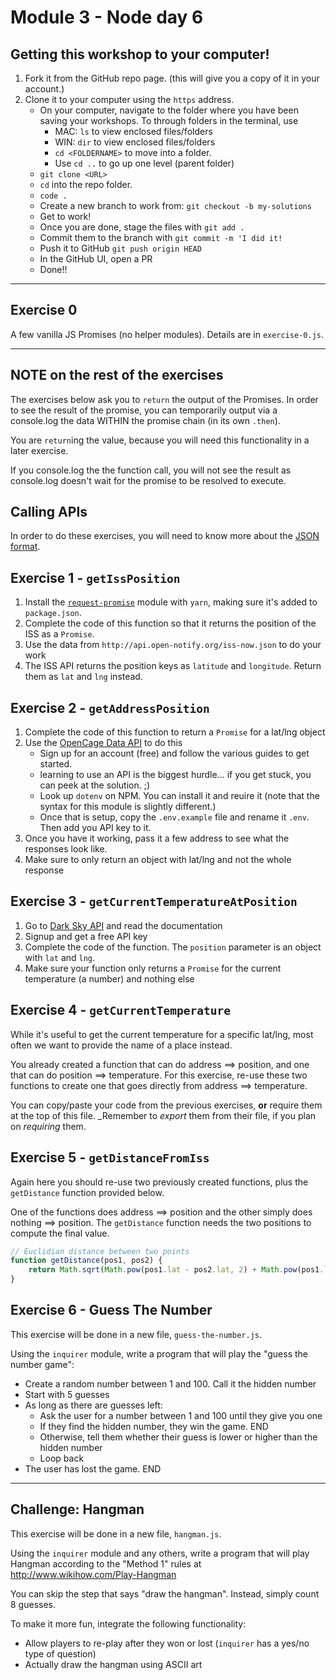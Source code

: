 # Module 3 - Node day 6

## Getting this workshop to your computer!

1. Fork it from the GitHub repo page. (this will give you a copy of it in your account.)
2. Clone it to your computer using the `https` address.
    - On your computer, navigate to the folder where you have been saving your workshops. To through folders in the terminal, use
        - MAC: `ls` to view enclosed files/folders
        - WIN: `dir` to view enclosed files/folders
        - `cd <FOLDERNAME>` to move into a folder.
        - Use `cd ..` to go up one level (parent folder)
    - `git clone <URL>`
    - `cd` into the repo folder.
    - `code .`
    - Create a new branch to work from: `git checkout -b my-solutions`
    - Get to work!
    - Once you are done, stage the files with `git add .`
    - Commit them to the branch with `git commit -m 'I did it!`
    - Push it to GitHub `git push origin HEAD`
    - In the GitHub UI, open a PR
    - Done!!

---

## Exercise 0

A few vanilla JS Promises (no helper modules). Details are in `exercise-0.js`.

---

## NOTE on the rest of the exercises

The exercises below ask you to `return` the output of the Promises. In order to see the result of the promise, you can temporarily output via a console.log the data WITHIN the promise chain (in its own `.then`).

You are `return`ing the value, because you will need this functionality in a later exercise.

If you console.log the the function call, you will not see the result as console.log
doesn't wait for the promise to be resolved to execute.

## Calling APIs
In order to do these exercises, you will need to know more about the [JSON format](https://www.digitalocean.com/community/tutorials/how-to-work-with-json-in-javascript).

## Exercise 1 - `getIssPosition`

1. Install the [`request-promise`](https://www.npmjs.com/package/request-promise) module with `yarn`, making sure it's added to `package.json`.
2. Complete the code of this function so that it returns the position of the ISS as a `Promise`.
3. Use the data from `http://api.open-notify.org/iss-now.json` to do your work
4. The ISS API returns the position keys as `latitude` and `longitude`. Return them as `lat` and `lng` instead.
 
## Exercise 2 - `getAddressPosition`

1. Complete the code of this function to return a `Promise` for a lat/lng object
2. Use the [OpenCage Data API](https://opencagedata.com/) to do this
    - Sign up for an account (free) and follow the various guides to get started.
    - learning to use an API is the biggest hurdle... if you get stuck, you can peek at the solution. ;)
    - Look up `dotenv` on NPM. You can install it and reuire it (note that the syntax for this module is slightly different.)
    - Once that is setup, copy the `.env.example` file and rename it `.env`. Then add you API key to it.
3. Once you have it working, pass it a few address to see what the responses look like.
4. Make sure to only return an object with lat/lng and not the whole response

## Exercise 3 - `getCurrentTemperatureAtPosition`

  1. Go to [Dark Sky API](https://darksky.net/dev/) and read the documentation
  2. Signup and get a free API key
  3. Complete the code of the function. The `position` parameter is an object with `lat` and `lng`.
  4. Make sure your function only returns a `Promise` for the current temperature (a number) and nothing else
  
## Exercise 4 - `getCurrentTemperature`

While it's useful to get the current temperature for a specific lat/lng, most often we want to provide the name of a place instead.

You already created a function that can do address ==> position, and one that can do position ==> temperature. For this exercise, re-use these two functions to create one that goes directly from address ==> temperature.

You can copy/paste your code from the previous exercises, **or** require them at the top of this file. _Remember to _export_ them from their file, if you plan on _requiring_ them.

## Exercise 5 - `getDistanceFromIss`

Again here you should re-use two previously created functions, plus the `getDistance` function provided below.

One of the functions does address ==> position and the other simply does nothing ==> position. The `getDistance` function needs the two positions to compute the final value.

```js
// Euclidian distance between two points
function getDistance(pos1, pos2) {
    return Math.sqrt(Math.pow(pos1.lat - pos2.lat, 2) + Math.pow(pos1.lng - pos2.lng, 2));
}
```

## Exercise 6 - Guess The Number

This exercise will be done in a new file, `guess-the-number.js`.

Using the `inquirer` module, write a program that will play the "guess the number game":

  * Create a random number between 1 and 100. Call it the hidden number
  * Start with 5 guesses
  * As long as there are guesses left:
    * Ask the user for a number between 1 and 100 until they give you one
    * If they find the hidden number, they win the game. END
    * Otherwise, tell them whether their guess is lower or higher than the hidden number
    * Loop back
  * The user has lost the game. END

---

## Challenge: Hangman

This exercise will be done in a new file, `hangman.js`.

Using the `inquirer` module and any others, write a program that will play Hangman according to the "Method 1" rules at http://www.wikihow.com/Play-Hangman

You can skip the step that says "draw the hangman". Instead, simply count 8 guesses.

To make it more fun, integrate the following functionality:

- Allow players to re-play after they won or lost (`inquirer` has a yes/no type of question)
- Actually draw the hangman using ASCII art
